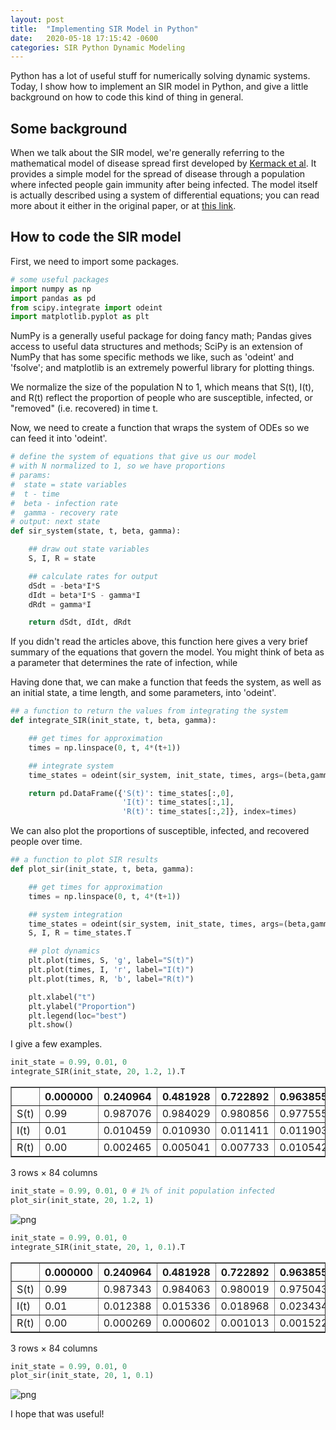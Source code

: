 ```yaml
---
layout: post
title:  "Implementing SIR Model in Python"
date:   2020-05-18 17:15:42 -0600
categories: SIR Python Dynamic Modeling
---
```

Python has a lot of useful stuff for numerically solving dynamic systems. Today, I show how to implement an SIR model in Python, and give a little background on how to code this kind of thing in general.

## Some background
When we talk about the SIR model, we're generally referring to the mathematical model of disease spread first developed by [Kermack et al](doi:10.1098/rspa.1927.0118).
It provides a simple model for the spread of disease through a population where infected people gain immunity after being infected.
The model itself is actually described using a system of differential equations; you can read more about it either in the original paper, or at [this link](https://mathworld.wolfram.com/Kermack-McKendrickModel.html).

## How to code the SIR model
First, we need to import some packages.
```python
# some useful packages
import numpy as np
import pandas as pd
from scipy.integrate import odeint
import matplotlib.pyplot as plt
```
NumPy is a generally useful package for doing fancy math; Pandas gives access to useful data structures and methods; SciPy is an extension of NumPy that has some specific methods we like, such as 'odeint' and 'fsolve'; and matplotlib is an extremely powerful library for plotting things.

We normalize the size of the population N to 1, which means that S(t), I(t), and R(t) reflect the proportion of people who are susceptible, infected, or "removed" (i.e. recovered) in time t.

Now, we need to create a function that wraps the system of ODEs so we can feed it into 'odeint'. 
```python
# define the system of equations that give us our model
# with N normalized to 1, so we have proportions
# params:
#  state = state variables
#  t - time
#  beta - infection rate
#  gamma - recovery rate
# output: next state
def sir_system(state, t, beta, gamma):

    ## draw out state variables
    S, I, R = state

    ## calculate rates for output
    dSdt = -beta*I*S
    dIdt = beta*I*S - gamma*I
    dRdt = gamma*I

    return dSdt, dIdt, dRdt

```
If you didn't read the articles above, this function here gives a very brief summary of the equations that govern the model. You might think of beta as a parameter that determines the rate of infection, while

Having done that, we can make a function that feeds the system, as well as an initial state, a time length, and some parameters, into 'odeint'.
```python
## a function to return the values from integrating the system
def integrate_SIR(init_state, t, beta, gamma):

    ## get times for approximation
    times = np.linspace(0, t, 4*(t+1))

    ## integrate system
    time_states = odeint(sir_system, init_state, times, args=(beta,gamma,))

    return pd.DataFrame({'S(t)': time_states[:,0],
                         'I(t)': time_states[:,1],
                         'R(t)': time_states[:,2]}, index=times)
```

We can also plot the proportions of susceptible, infected, and recovered people over time.
```python
## a function to plot SIR results
def plot_sir(init_state, t, beta, gamma):

    ## get times for approximation
    times = np.linspace(0, t, 4*(t+1))

    ## system integration
    time_states = odeint(sir_system, init_state, times, args=(beta,gamma,))
    S, I, R = time_states.T

    ## plot dynamics
    plt.plot(times, S, 'g', label="S(t)")
    plt.plot(times, I, 'r', label="I(t)")
    plt.plot(times, R, 'b', label="R(t)")

    plt.xlabel("t")
    plt.ylabel("Proportion")
    plt.legend(loc="best")
    plt.show()
```

I give a few examples.
```python
init_state = 0.99, 0.01, 0
integrate_SIR(init_state, 20, 1.2, 1).T
```




<div>
<style scoped>
    .dataframe tbody tr th:only-of-type {
        vertical-align: middle;
    }

    .dataframe tbody tr th {
        vertical-align: top;
    }

    .dataframe thead th {
        text-align: right;
    }
</style>
<table border="1" class="dataframe">
  <thead>
    <tr style="text-align: right;">
      <th></th>
      <th>0.000000</th>
      <th>0.240964</th>
      <th>0.481928</th>
      <th>0.722892</th>
      <th>0.963855</th>
      <th>1.204819</th>
      <th>1.445783</th>
      <th>1.686747</th>
      <th>1.927711</th>
      <th>2.168675</th>
      <th>...</th>
      <th>17.831325</th>
      <th>18.072289</th>
      <th>18.313253</th>
      <th>18.554217</th>
      <th>18.795181</th>
      <th>19.036145</th>
      <th>19.277108</th>
      <th>19.518072</th>
      <th>19.759036</th>
      <th>20.000000</th>
    </tr>
  </thead>
  <tbody>
    <tr>
      <td>S(t)</td>
      <td>0.99</td>
      <td>0.987076</td>
      <td>0.984029</td>
      <td>0.980856</td>
      <td>0.977555</td>
      <td>0.974126</td>
      <td>0.970568</td>
      <td>0.966878</td>
      <td>0.963059</td>
      <td>0.959110</td>
      <td>...</td>
      <td>0.685397</td>
      <td>0.683812</td>
      <td>0.682297</td>
      <td>0.680850</td>
      <td>0.679469</td>
      <td>0.678150</td>
      <td>0.676891</td>
      <td>0.675691</td>
      <td>0.674545</td>
      <td>0.673453</td>
    </tr>
    <tr>
      <td>I(t)</td>
      <td>0.01</td>
      <td>0.010459</td>
      <td>0.010930</td>
      <td>0.011411</td>
      <td>0.011903</td>
      <td>0.012404</td>
      <td>0.012913</td>
      <td>0.013428</td>
      <td>0.013949</td>
      <td>0.014474</td>
      <td>...</td>
      <td>0.008181</td>
      <td>0.007836</td>
      <td>0.007503</td>
      <td>0.007181</td>
      <td>0.006870</td>
      <td>0.006570</td>
      <td>0.006280</td>
      <td>0.006001</td>
      <td>0.005733</td>
      <td>0.005475</td>
    </tr>
    <tr>
      <td>R(t)</td>
      <td>0.00</td>
      <td>0.002465</td>
      <td>0.005041</td>
      <td>0.007733</td>
      <td>0.010542</td>
      <td>0.013470</td>
      <td>0.016520</td>
      <td>0.019693</td>
      <td>0.022992</td>
      <td>0.026416</td>
      <td>...</td>
      <td>0.306423</td>
      <td>0.308352</td>
      <td>0.310200</td>
      <td>0.311969</td>
      <td>0.313662</td>
      <td>0.315281</td>
      <td>0.316829</td>
      <td>0.318308</td>
      <td>0.319722</td>
      <td>0.321072</td>
    </tr>
  </tbody>
</table>
<p>3 rows × 84 columns</p>
</div>




```python
init_state = 0.99, 0.01, 0 # 1% of init population infected
plot_sir(init_state, 20, 1.2, 1)
```


![png](https://nhaksar.github.io/assets/2020-05-18/output_6_0.png)



```python
init_state = 0.99, 0.01, 0
integrate_SIR(init_state, 20, 1, 0.1).T
```




<div>
<style scoped>
    .dataframe tbody tr th:only-of-type {
        vertical-align: middle;
    }

    .dataframe tbody tr th {
        vertical-align: top;
    }

    .dataframe thead th {
        text-align: right;
    }
</style>
<table border="1" class="dataframe">
  <thead>
    <tr style="text-align: right;">
      <th></th>
      <th>0.000000</th>
      <th>0.240964</th>
      <th>0.481928</th>
      <th>0.722892</th>
      <th>0.963855</th>
      <th>1.204819</th>
      <th>1.445783</th>
      <th>1.686747</th>
      <th>1.927711</th>
      <th>2.168675</th>
      <th>...</th>
      <th>17.831325</th>
      <th>18.072289</th>
      <th>18.313253</th>
      <th>18.554217</th>
      <th>18.795181</th>
      <th>19.036145</th>
      <th>19.277108</th>
      <th>19.518072</th>
      <th>19.759036</th>
      <th>20.000000</th>
    </tr>
  </thead>
  <tbody>
    <tr>
      <td>S(t)</td>
      <td>0.99</td>
      <td>0.987343</td>
      <td>0.984063</td>
      <td>0.980019</td>
      <td>0.975043</td>
      <td>0.968935</td>
      <td>0.961456</td>
      <td>0.952332</td>
      <td>0.941248</td>
      <td>0.927849</td>
      <td>...</td>
      <td>0.000804</td>
      <td>0.000750</td>
      <td>0.000702</td>
      <td>0.000657</td>
      <td>0.000617</td>
      <td>0.000580</td>
      <td>0.000546</td>
      <td>0.000514</td>
      <td>0.000485</td>
      <td>0.000459</td>
    </tr>
    <tr>
      <td>I(t)</td>
      <td>0.01</td>
      <td>0.012388</td>
      <td>0.015336</td>
      <td>0.018968</td>
      <td>0.023434</td>
      <td>0.028915</td>
      <td>0.035618</td>
      <td>0.043789</td>
      <td>0.053703</td>
      <td>0.065668</td>
      <td>...</td>
      <td>0.287550</td>
      <td>0.280757</td>
      <td>0.274120</td>
      <td>0.267638</td>
      <td>0.261306</td>
      <td>0.255121</td>
      <td>0.249081</td>
      <td>0.243182</td>
      <td>0.237421</td>
      <td>0.231794</td>
    </tr>
    <tr>
      <td>R(t)</td>
      <td>0.00</td>
      <td>0.000269</td>
      <td>0.000602</td>
      <td>0.001013</td>
      <td>0.001522</td>
      <td>0.002151</td>
      <td>0.002926</td>
      <td>0.003879</td>
      <td>0.005050</td>
      <td>0.006484</td>
      <td>...</td>
      <td>0.711646</td>
      <td>0.718493</td>
      <td>0.725178</td>
      <td>0.731705</td>
      <td>0.738077</td>
      <td>0.744299</td>
      <td>0.750374</td>
      <td>0.756304</td>
      <td>0.762094</td>
      <td>0.767747</td>
    </tr>
  </tbody>
</table>
<p>3 rows × 84 columns</p>
</div>




```python
init_state = 0.99, 0.01, 0
plot_sir(init_state, 20, 1, 0.1)
```


![png](https://nhaksar.github.io/assets/2020-05-18/output_8_0.png)

I hope that was useful!
